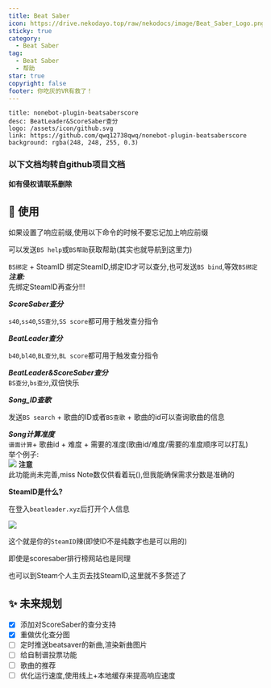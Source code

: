 ```yaml
---
title: Beat Saber
icon: https://drive.nekodayo.top/raw/nekodocs/image/Beat_Saber_Logo.png
sticky: true
category:
  - Beat Saber
tag:
  - Beat Saber
  - 帮助
star: true
copyright: false
footer: 你吃灰的VR有救了！
---
```


  ```component VPCard
  title: nonebot-plugin-beatsaberscore
  desc: BeatLeader&ScoreSaber查分
  logo: /assets/icon/github.svg
  link: https://github.com/qwq12738qwq/nonebot-plugin-beatsaberscore
  background: rgba(248, 248, 255, 0.3)
  ```

### **以下文档均转自github项目文档**  
**如有侵权请联系删除**

## 🎉 使用

如果设置了响应前缀,使用以下命令的时候不要忘记加上响应前缀

可以发送` BS help `或` BS帮助 `获取帮助(其实也就导航到这里力)

` BS绑定 ` + SteamID 绑定SteamID,绑定ID才可以查分,也可发送` BS bind `,等效` BS绑定 `  
***注意:***  
先绑定SteamID再查分!!!

***ScoreSaber查分***

` s40 `,` ss40 `,` SS查分 `,` SS score `都可用于触发查分指令

***BeatLeader查分***

` b40 `,` bl40 `,` BL查分 `,` BL score `都可用于触发查分指令

***BeatLeader&ScoreSaber查分***  
` BS查分 `,` bs查分 `,双倍快乐  


***Song_ID查歌***

发送` BS search ` + 歌曲的ID或者` BS查歌 ` + 歌曲的id可以查询歌曲的信息

***Song计算准度***  
` 谱面计算 `+ 歌曲id + 难度 + 需要的准度(歌曲id/难度/需要的准度顺序可以打乱)  
举个例子:  
![](https://drive.nekodayo.top/raw/nekodocs/image/calculation_example.png)
**注意**  
此功能尚未完善,miss Note数仅供看着玩(),但我能确保需求分数是准确的

**SteamID是什么?**

 在登入` beatleader.xyz `后打开个人信息
 
![](https://drive.nekodayo.top/raw/nekodocs/image/explanation.png)
 
 这个就是你的` SteamID `辣(即使ID不是纯数字也是可以用的)

 即使是scoresaber排行榜网站也是同理
 
 也可以到Steam个人主页去找SteamID,这里就不多赘述了

## ✨ 未来规划
- [X] 添加对ScoreSaber的查分支持
- [X] 重做优化查分图
- [ ] 定时推送beatsaver的新曲,渲染新曲图片
- [ ] 给自制谱投票功能
- [ ] 歌曲的推荐
- [ ] 优化运行速度,使用线上+本地缓存来提高响应速度
